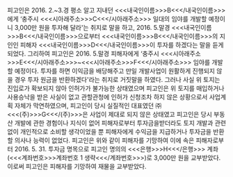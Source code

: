 피고인은 2016. 2.~3.경 평소 알고 지내던 <<<내국인이름>>>B<<</내국인이름>>>에게 ‘충주시 <<<시아래주소>>>C<<</시아래주소>>> 일대의 임야를 개발할 예정이니 3,000만 원을 투자해 달라'는 취지로 말을 하고, 2016. 5.말경 <<<내국인이름>>>B<<</내국인이름>>>으로부터 <<<내국인이름>>>B<<</내국인이름>>>의 지인인 피해자 <<<내국인이름>>>D<<</내국인이름>>>이 투자를 하겠다는 말을 듣게 되었다.
그리하여 피고인은 2016. 5.말경 피해자에게 ‘충주시 <<<시아래주소>>>E<<</시아래주소>>>~<<<시아래주소>>>F<<</시아래주소>>> 임야를 개발할 예정이다. 투자를 하면 이익금을 배당해주고 만일 개발사업이 원활하게 진행되지 않을 경우 투자 원금을 반환하겠다'라는 취지로 거짓말을 하였다.
그러나 사실 위 토지는 진입로가 확보되지 않아 인허가가 불가능한 상태였으며 피고인은 위 토지를 매입하거나 사용승낙을 받은 사실이 없고 관할관청에 인허가 신청조차 하지 않은 상황으로서 사업계획 자체가 막연하였으며, 피고인이 당시 실질적인 대표였던 ㈜<<<(주)>>>G<<</(주)>>>은 사업이 제대로 되지 않은 상태였고 피고인은 당시 부동산 개발에 관한 경험이나 지식이 없어 피해자로부터 투자금을받더라도 토지 개발과 관련 없이 개인적으로 소비할 생각이었을 뿐 피해자에게 수익금을 지급하거나 투자금을 반환할 의사나 능력이 없었다.
피고인은 위와 같이 피해자를 기망하여 이에 속은 피해자로부터 2016. 5. 31. 투자금 명목으로 피고인 명의의 <<<은행>>>H<<</은행>>> 계좌(<<<계좌번호>>>계좌번호 1 생략<<</계좌번호>>>)로 3,000만 원을 교부받았다.
이로써 피고인은 피해자를 기망하여 재물을 교부받았다.